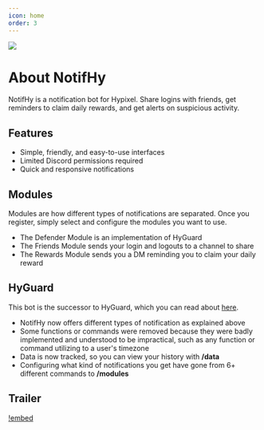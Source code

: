 ```yaml
---
icon: home
order: 3
---
```

![](https://i.imgur.com/tltt0Si.png)

# About NotifHy
NotifHy is a notification bot for Hypixel. Share logins with friends, get reminders to claim daily rewards, and get alerts on suspicious activity.

## Features
- Simple, friendly, and easy-to-use interfaces
- Limited Discord permissions required
- Quick and responsive notifications

## Modules
Modules are how different types of notifications are separated. Once you register, simply select and configure the modules you want to use.
- The Defender Module is an implementation of HyGuard
- The Friends Module sends your login and logouts to a channel to share
- The Rewards Module sends you a DM reminding you to claim your daily reward

## HyGuard
This bot is the successor to HyGuard, which you can read about [here](https://hypixel.net/threads/discord-bot-hyguard-a-bot-that-monitors-your-account-24-7.4368395/ "Hypixel Forums").
- NotifHy now offers different types of notification as explained above
- Some functions or commands were removed because they were badly implemented and understood to be impractical, such as any function or command utilizing to a user's timezone
- Data is now tracked, so you can view your history with **/data**
- Configuring what kind of notifications you get have gone from 6+ different commands to **/modules**

## Trailer
[!embed](https://youtu.be/hY4h8CkSg8s)